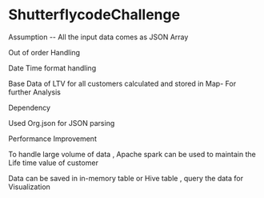 # ShutterflycodeChallenge

Assumption --
  All the input data comes as JSON Array

Out of order Handling

Date Time format handling

Base Data of LTV for all customers calculated and stored in Map- For further Analysis

Dependency

  Used Org.json for JSON parsing
  
Performance Improvement

  To handle large volume of data , Apache spark can be used to maintain the Life time value of customer
  
  Data can be saved in in-memory table or Hive table , query the data for Visualization

